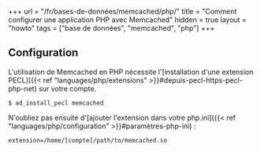+++
url = "/fr/bases-de-données/memcached/php/"
title = "Comment configurer une application PHP avec Memcached"
hidden = true
layout = "howto"
tags = ["base de données", "memcached", "php"]
+++

## Configuration

L'utilisation de Memcached en PHP nécessite l'[installation d'une extension PECL]({{< ref "languages/php/extensions" >}}#depuis-pecl-https-pecl-php-net) sur votre compte.

```
$ ad_install_pecl memcached
```

N'oubliez pas ensuite d'[ajouter l'extension dans votre php.ini]({{< ref "languages/php/configuration" >}}#paramètres-php-ini) :

```
extension=/home/[compte]/path/to/memcached.so
```
